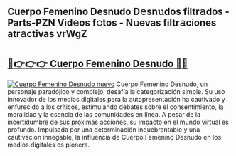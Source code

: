 ## Cuerpo Femenino Desnudo D𝚎sn𝚞dos filtr𝚊dos - Parts-PZN Vid𝚎os f𝚘tos - N𝚞evas filtr𝚊ciones atr𝚊ctivas vrWgZ

# <h2><a href="http://mbcrlez.tromn.icu/?c=Cuerpo+Femenino+Desnudo">🔗👉👉👉 Cuerpo Femenino Desnudo 🔗🔗</a></h2>

[![Cuerpo Femenino Desnudo nuevo](https://i.imgur.com/pEAQMta.gif)](http://mbcrlez.tromn.icu/?c=Cuerpo+Femenino+Desnudo)
Cuerpo Femenino Desnudo, un personaje paradójico y complejo, desafía la categorización simple. Su uso innovador de los medios digitales para la autopresentación ha cautivado y enfurecido a los críticos, estimulando debates sobre el consentimiento, la moralidad y la esencia de las comunidades en línea. A pesar de la incertidumbre de sus próximas acciones, su impacto en el mundo virtual es profundo. Impulsada por una determinación inquebrantable y una cautivación innegable, la influencia de Cuerpo Femenino Desnudo en los medios digitales es pionera.
